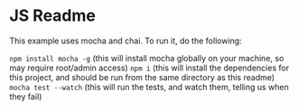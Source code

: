 # JS Readme

This example uses mocha and chai. To run it, do the following:

`npm install mocha -g` (this will install mocha globally on your machine, so may require root/admin access)
`npm i` (this will install the dependencies for this project, and should be run from the same directory as this readme)
`mocha test --watch` (this will run the tests, and watch them, telling us when they fail)
